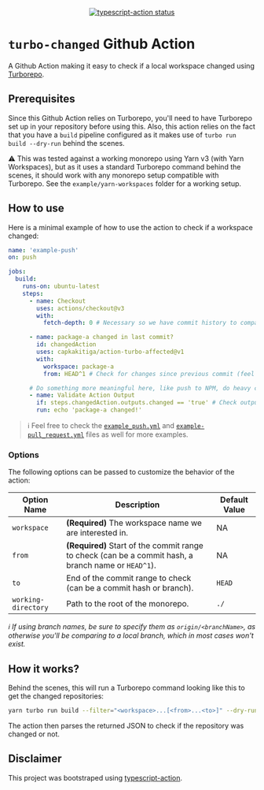 <p align="center">
  <a href="https://github.com/capkakitiga/action-turbo-affected/actions"><img alt="typescript-action status" src="https://github.com/capkakitiga/action-turbo-affected/workflows/build-test/badge.svg"></a>
</p>

# `turbo-changed` Github Action

A Github Action making it easy to check if a local workspace changed using [Turborepo](https://turbo.build/).

## Prerequisites

Since this Github Action relies on Turborepo, you'll need to have Turborepo set up in your repository before using this. Also, this action relies on the fact that you have a `build` pipeline configured as it makes use of `turbo run build --dry-run` behind the scenes.

:warning: This was tested against a working monorepo using Yarn v3 (with Yarn Workspaces), but as it uses a standard Turborepo command behind the scenes, it should work with any monorepo setup compatible with Turborepo. See the `example/yarn-workspaces` folder for a working setup.

## How to use

Here is a minimal example of how to use the action to check if a workspace changed:

```yaml
name: 'example-push'
on: push

jobs:
  build:
    runs-on: ubuntu-latest
    steps:
      - name: Checkout
        uses: actions/checkout@v3
        with:
          fetch-depth: 0 # Necessary so we have commit history to compare to

      - name: package-a changed in last commit?
        id: changedAction
        uses: capkakitiga/action-turbo-affected@v1
        with:
          workspace: package-a
          from: HEAD^1 # Check for changes since previous commit (feel free to put a branch name instead in the form of origin/<branchName>)

      # Do something more meaningful here, like push to NPM, do heavy computing, etc.
      - name: Validate Action Output
        if: steps.changedAction.outputs.changed == 'true' # Check output if it changed or not (returns a boolean)
        run: echo 'package-a changed!'
```

> :information_source: Feel free to check the [`example_push.yml`](./.github/workflows/example-push.yml) and [`example-pull_request.yml`](./.github/workflows/example-pull_request.yml) files as well for more examples.

### Options

The following options can be passed to customize the behavior of the action:

| Option Name         | Description                                                                                          | Default Value |
| ------------------- | ---------------------------------------------------------------------------------------------------- | ------------- |
| `workspace`         | **(Required)** The workspace name we are interested in.                                              | NA            |
| `from`              | **(Required)** Start of the commit range to check (can be a commit hash, a branch name or `HEAD^1`). | NA            |
| `to`                | End of the commit range to check (can be a commit hash or branch).                                   | `HEAD`        |
| `working-directory` | Path to the root of the monorepo.                                                                    | `./`          |

_:information_source: If using branch names, be sure to specify them as `origin/<branchName>`, as otherwise you'll be comparing to a local branch, which in most cases won't exist._

## How it works?

Behind the scenes, this will run a Turborepo command looking like this to get the changed repositories:

```bash
yarn turbo run build --filter="<workspace>...[<from>...<to>]" --dry-run=json
```

The action then parses the returned JSON to check if the repository was changed or not.

## Disclaimer

This project was bootstraped using [typescript-action](https://github.com/actions/typescript-action).
